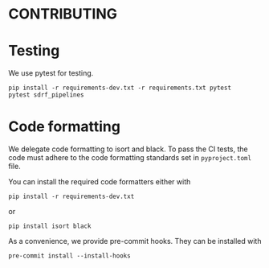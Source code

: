 # CONTRIBUTING

# Testing

We use pytest for testing.

```
pip install -r requirements-dev.txt -r requirements.txt pytest
pytest sdrf_pipelines
```



# Code formatting

We delegate code formatting to isort and black.
To pass the CI tests, the code must adhere to the code formatting standards set in `pyproject.toml` file.

You can install the required code formatters either with

```
pip install -r requirements-dev.txt
```

or

```
pip install isort black
```

As a convenience, we provide pre-commit hooks.
They can be installed with

```
pre-commit install --install-hooks
```
